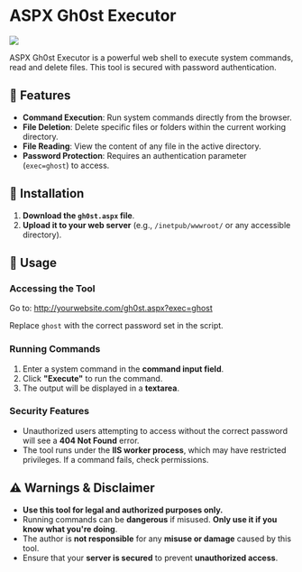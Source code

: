 # ASPX Gh0st Executor

<img src="https://images2.imgbox.com/ff/af/bifxJZUQ_o.png">

ASPX Gh0st Executor is a powerful web shell to execute system commands, read and delete files. This tool is secured with password authentication.

## 🚀 Features

- **Command Execution**: Run system commands directly from the browser.
- **File Deletion**: Delete specific files or folders within the current working directory.
- **File Reading**: View the content of any file in the active directory.
- **Password Protection**: Requires an authentication parameter (`exec=ghost`) to access.

## 🔧 Installation

1. **Download the `gh0st.aspx` file**.
2. **Upload it to your web server** (e.g., `/inetpub/wwwroot/` or any accessible directory).

## 📖 Usage

### **Accessing the Tool**
Go to: http://yourwebsite.com/gh0st.aspx?exec=ghost

Replace `ghost` with the correct password set in the script.

### **Running Commands**
1. Enter a system command in the **command input field**.
2. Click **"Execute"** to run the command.
3. The output will be displayed in a **textarea**.

### **Security Features**
- Unauthorized users attempting to access without the correct password will see a **404 Not Found** error.
- The tool runs under the **IIS worker process**, which may have restricted privileges. If a command fails, check permissions.

## ⚠️ **Warnings & Disclaimer**
- **Use this tool for legal and authorized purposes only.**
- Running commands can be **dangerous** if misused. **Only use it if you know what you're doing**.
- The author is **not responsible** for any **misuse or damage** caused by this tool.
- Ensure that your **server is secured** to prevent **unauthorized access**.

